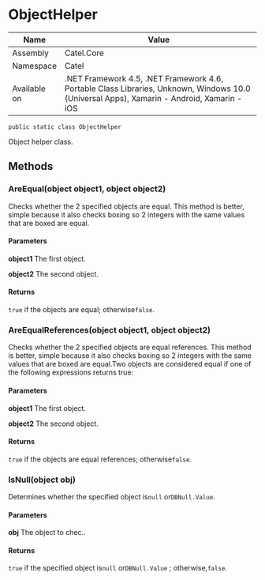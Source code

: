 

# ObjectHelper

Name|Value
---|---
Assembly|Catel.Core
Namespace|Catel
Available on|.NET Framework 4.5, .NET Framework 4.6, Portable Class Libraries, Unknown, Windows 10.0 (Universal Apps), Xamarin - Android, Xamarin - iOS

```
public static class ObjectHelper
```

Object helper class.



## Methods

### AreEqual(object object1, object object2)

Checks whether the 2 specified objects are equal. This method is better, simple because it also checks boxing so 2 integers with the same values that are boxed are equal.

#### Parameters

**object1**
The first object.

**object2**
The second object.

#### Returns

`true` if the objects are equal; otherwise`false`.



### AreEqualReferences(object object1, object object2)

Checks whether the 2 specified objects are equal references. This method is better, simple because it also checks boxing so 2 integers with the same values that are boxed are equal.Two objects are considered equal if one of the following expressions returns true:

#### Parameters

**object1**
The first object.

**object2**
The second object.

#### Returns

`true` if the objects are equal references; otherwise`false`.



### IsNull(object obj)

Determines whether the specified object is`null` or`DBNull.Value`.

#### Parameters

**obj**
The object to chec..

#### Returns

`true` if the specified object is`null` or`DBNull.Value` ; otherwise,`false`.



